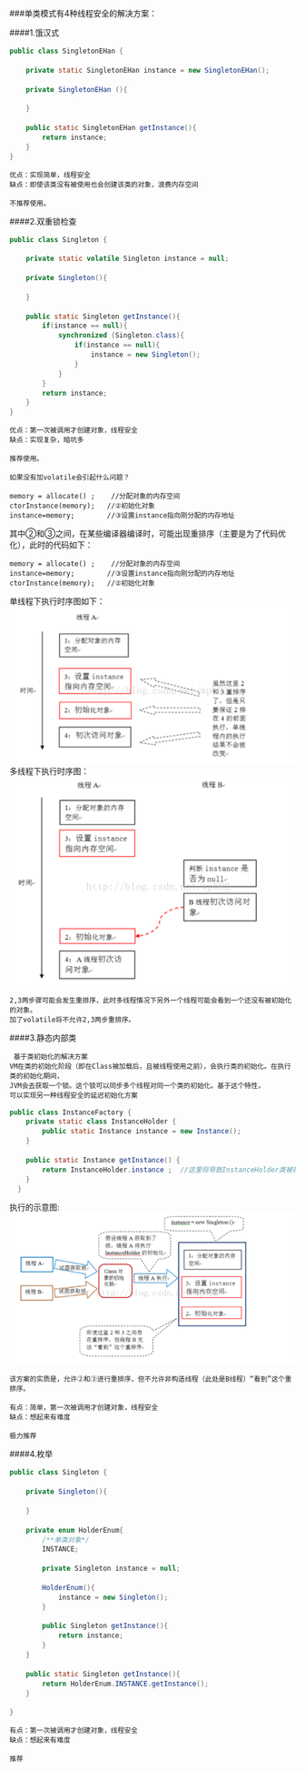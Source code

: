 ###单类模式有4种线程安全的解决方案：

####1.饿汉式
```java
public class SingletonEHan {

    private static SingletonEHan instance = new SingletonEHan();

    private SingletonEHan (){

    }

    public static SingletonEHan getInstance(){
        return instance;
    }
}
```
```
优点：实现简单，线程安全
缺点：即使该类没有被使用也会创建该类的对象，浪费内存空间

不推荐使用。

```
####2.双重锁检查
```java
public class Singleton {
    
    private static volatile Singleton instance = null;

    private Singleton(){

    }

    public static Singleton getInstance(){
        if(instance == null){
            synchronized (Singleton.class){
                if(instance == null){
                    instance = new Singleton();
                }
            }
        }
        return instance;
    }
}
```
```
优点：第一次被调用才创建对象，线程安全
缺点：实现复杂，暗坑多

推荐使用。

如果没有加volatile会引起什么问题？

memory = allocate() ;    //分配对象的内存空间
ctorInstance(memory);   //②初始化对象
instance=memory;        //③设置instance指向刚分配的内存地址
```
其中②和③之间，在某些编译器编译时，可能出现重排序（主要是为了代码优化），此时的代码如下：
```
memory = allocate() ;    //分配对象的内存空间
instance=memory;        //③设置instance指向刚分配的内存地址
ctorInstance(memory);   //②初始化对象
```
单线程下执行时序图如下：
![执行的示意图](https://github.com/springTeacher/java-learnning/blob/master/src/main/resources/image/20170805140022629.png)
多线程下执行时序图：
![执行的示意图](https://github.com/springTeacher/java-learnning/blob/master/src/main/resources/image/20170805140035078.png)
```
2,3两步骤可能会发生重排序，此时多线程情况下另外一个线程可能会看到一个还没有被初始化的对象。
加了volatile将不允许2,3两步重排序。

```
####3.静态内部类
```
 基于类初始化的解决方案
VM在类的初始化阶段（即在Class被加载后，且被线程使用之前），会执行类的初始化。在执行类的初始化期间，
JVM会去获取一个锁。这个锁可以同步多个线程对同一个类的初始化。基于这个特性，
可以实现另一种线程安全的延迟初始化方案
```
```java
public class InstanceFactory {
    private static class InstanceHolder {
        public static Instance instance = new Instance();
    }
 
    public static Instance getInstance() {
        return InstanceHolder.instance ;  //这里将导致InstanceHolder类被初始化
    }
  }
```
执行的示意图:
![执行的示意图](https://github.com/springTeacher/java-learnning/blob/master/src/main/resources/image/20170805140126011.png)
```
该方案的实质是，允许②和③进行重排序，但不允许非构造线程（此处是B线程）“看到”这个重排序。

有点：简单，第一次被调用才创建对象，线程安全
缺点：想起来有难度

极力推荐
```
####4.枚举
```java
public class Singleton {

    private Singleton(){

    }

    private enum HolderEnum{
        /**单类对象*/
        INSTANCE;

        private Singleton instance = null;

        HolderEnum(){
            instance = new Singleton();
        }

        public Singleton getInstance(){
            return instance;
        }
    }

    public static Singleton getInstance(){
        return HolderEnum.INSTANCE.getInstance();
    }

}

```
```
有点：第一次被调用才创建对象，线程安全
缺点：想起来有难度

推荐
```


